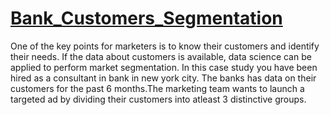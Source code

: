 # [Bank_Customers_Segmentation](https://github.com/parthshah28/Bank_Customers_Segmentation)
One of the key points for marketers is to know their customers and identify their needs. If the data about customers is available, data science can be applied to perform market segmentation. In this case study you have been hired as a consultant in bank in new york city.
The banks has data on their customers for the past 6 months.The marketing team wants to launch a targeted ad by dividing their customers into atleast 3 distinctive groups.
